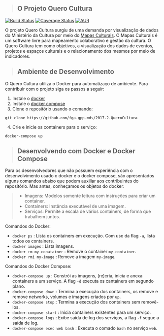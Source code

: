
>## O Projeto Quero Cultura
[![Build Status](https://travis-ci.org/fga-gpp-mds/2017.2-QueroCultura.svg?branch=master)](https://travis-ci.org/fga-gpp-mds/2017.2-QueroCultura) 
[![Coverage Status](https://coveralls.io/repos/github/fga-gpp-mds/2017.2-QueroCultura/badge.svg?branch=master)](https://coveralls.io/github/fga-gpp-mds/2017.2-QueroCultura?branch=master)
[![AUR](https://img.shields.io/aur/license/yaourt.svg?colorB=ff69b4)]()

O projeto Quero Cultura surgiu de uma demanda por visualização de dados do Ministério da Cultura por meio do [Mapas Culturais](http://mapas.cultura.gov.br/). O Mapas Culturais é um software livre para mapeamento colaborativo e gestão da cultura.
O Quero Cultura tem como objetivos, a visualização dos dados de eventos, projetos e espaços culturais e o relacionamento dos mesmos por meio de indicadores.

>## Ambiente de Desenvolvimento

O Quero Cultura utiliza o Docker para automatizaço de ambiente. Para contribuir com o projeto siga os passos a seguir:

1. Instale o [docker](https://docs.docker.com/engine/installation/)
2. Instale o [docker compose](https://docs.docker.com/compose/install/)
3. Clone o repositório usando o comando:
  ```
  git clone https://github.com/fga-gpp-mds/2017.2-QueroCultura
  ```
4. Crie e inicie os containers para o serviço:
  ```
  docker-compose up
  ```

>## Desenvolvendo com Docker e Docker Compose
Para os desenvolvedores que não possuem experiência com o desenvolvimento usado o docker e o docker compose, são apresentados alguns comandos abaixo que podem auxiliar aos contribuintes do repositório.
Mas antes, conheçamos os objetos do docker:

>* Imagens: Modelos somente leitura com instruções para criar um container.
>* Containers: Instância executável de uma imagem.
>* Serviços: Permite a escala de vários containers, de forma que trabalhem juntos.

Comandos do Docker:
- `docker ps` : Lista os containers em execução. Com uso da flag `-a`, lista todos os containers.
- `docker images` : Lista imagens.
- `docker rm my-conatainer` : Remove o container `my-container`.
- `docker rmi my-image` : Remove a imagem `my-image`.

Comandos do Docker Compose:
- `docker-compose up` : Constrói as imagens, (re)cria, inicia e anexa containers a um serviço. A flag `-d` executa os cantainers em segundo plano.
- `docker-compose down` : Termina a execução dos containers, os remove e remove networks, volumes e imagens criados por `up`.
- `docker-compose stop` : Termina a execução dos containers sem removê-los.
- `docker-compose start` : Inicia containers existentes para um serviço.
- `docker-compose logs` : Exibe saída de log dos serviços, a flag `-f` segue a saída de log.
- `docker-compose exec web bash` : Executa o comado `bash` no serviço `web`.
